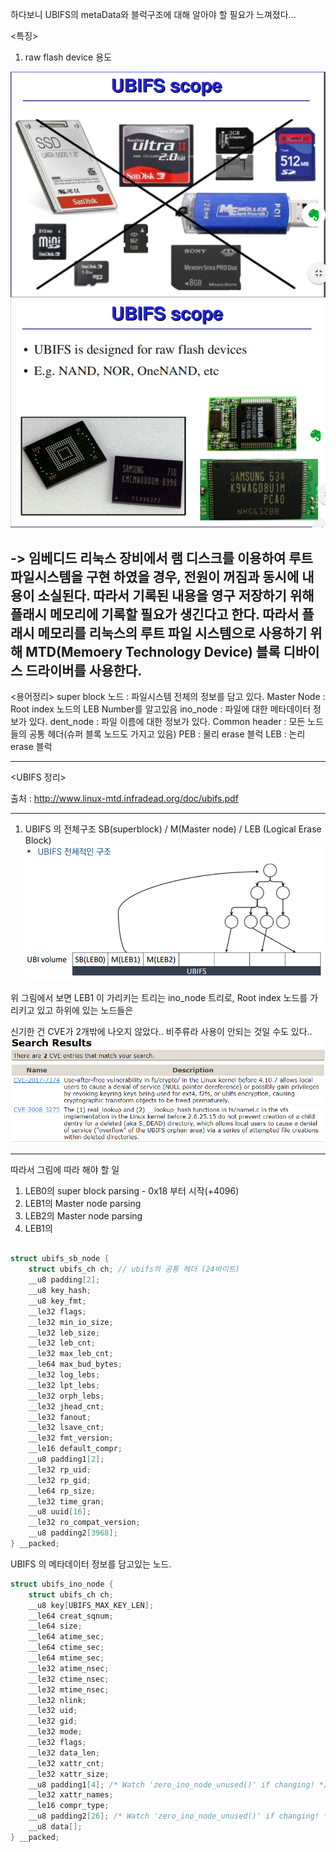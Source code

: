 하다보니 UBIFS의 metaData와 블럭구조에 대해 알아야 할 필요가 느껴졌다...

<특징>
1. raw flash device 용도

![bitmap](./img/UBIFS/1.png)
![bitmap](./img/UBIFS/2.png)

-> 임베디드 리눅스 장비에서 램 디스크를 이용하여 루트 파일시스템을 구현 하였을 경우, 전원이 꺼짐과 동시에 내용이 소실된다. 따라서 기록된 내용을 영구 저장하기 위해 플래시 메모리에 기록할 필요가 생긴다고 한다. 따라서 플래시 메모리를 리눅스의 루트 파일 시스템으로 사용하기 위해 MTD(Memoery Technology Device) 블록 디바이스 드라이버를 사용한다.
---

<용어정리>
super block 노드 : 파일시스템 전체의 정보를 담고 있다.
Master Node : Root index 노드의 LEB Number를 알고있음
ino_node : 파일에 대한 메타데이터 정보가 있다.
dent_node : 파일 이름에 대한 정보가 있다.
Common header : 모든 노드들의 공통 헤더(슈퍼 블록 노드도 가지고 있음)
PEB : 물리 erase 블럭
LEB : 논리 erase 블럭

---

<UBIFS 정리>

출처 : http://www.linux-mtd.infradead.org/doc/ubifs.pdf

---

1. UBIFS 의 전체구조
SB(superblock) / M(Master node) / LEB (Logical Erase Block)
![bitmap](./img/UBIFS/5.png)

위 그림에서 보면 LEB1 이 가리키는 트리는 ino_node 트리로, Root index 노드를 가리키고 있고 하위에 있는 노드들은

신기한 건 CVE가 2개밖에 나오지 않았다.. 비주류라 사용이 안되는 것일 수도 있다..
![bitmap](./img/UBIFS/3.png)

---

따라서 그림에 따라 해야 할 일
1. LEB0의 super block parsing - 0x18 부터 시작(+4096)
2. LEB1의 Master node parsing
3. LEB2의 Master node parsing
4. LEB1의


```C

struct ubifs_sb_node {
	struct ubifs_ch ch; // ubifs의 공통 헤더 (24바이트)
	__u8 padding[2];
	__u8 key_hash;
	__u8 key_fmt;
	__le32 flags;
	__le32 min_io_size;
	__le32 leb_size;
	__le32 leb_cnt;
	__le32 max_leb_cnt;
	__le64 max_bud_bytes;
	__le32 log_lebs;
	__le32 lpt_lebs;
	__le32 orph_lebs;
	__le32 jhead_cnt;
	__le32 fanout;
	__le32 lsave_cnt;
	__le32 fmt_version;
	__le16 default_compr;
	__u8 padding1[2];
	__le32 rp_uid;
	__le32 rp_gid;
	__le64 rp_size;
	__le32 time_gran;
	__u8 uuid[16];
	__le32 ro_compat_version;
	__u8 padding2[3968];
} __packed;

```

UBIFS 의 메타데이터 정보를 담고있는 노드.
```C
struct ubifs_ino_node {
	struct ubifs_ch ch;
	__u8 key[UBIFS_MAX_KEY_LEN];
	__le64 creat_sqnum;
	__le64 size;
	__le64 atime_sec;
	__le64 ctime_sec;
	__le64 mtime_sec;
	__le32 atime_nsec;
	__le32 ctime_nsec;
	__le32 mtime_nsec;
	__le32 nlink;
	__le32 uid;
	__le32 gid;
	__le32 mode;
	__le32 flags;
	__le32 data_len;
	__le32 xattr_cnt;
	__le32 xattr_size;
	__u8 padding1[4]; /* Watch 'zero_ino_node_unused()' if changing! */
	__le32 xattr_names;
	__le16 compr_type;
	__u8 padding2[26]; /* Watch 'zero_ino_node_unused()' if changing! */
	__u8 data[];
} __packed;
```
